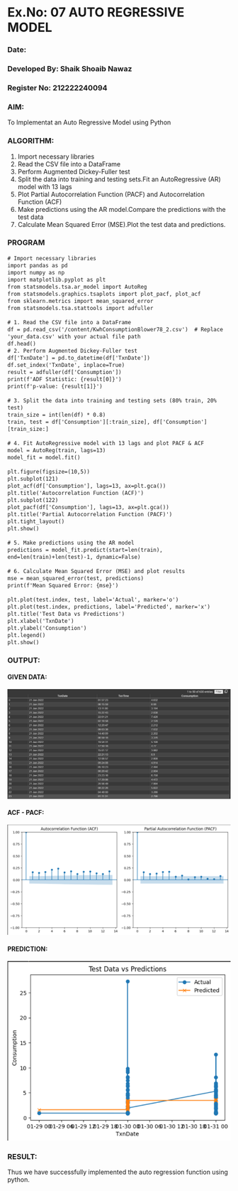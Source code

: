 # Ex.No: 07                                       AUTO REGRESSIVE MODEL
### Date: 
### Developed By: Shaik Shoaib Nawaz
### Register No: 212222240094



### AIM:
To Implementat an Auto Regressive Model using Python
### ALGORITHM:
1. Import necessary libraries
2. Read the CSV file into a DataFrame
3. Perform Augmented Dickey-Fuller test
4. Split the data into training and testing sets.Fit an AutoRegressive (AR) model with 13 lags
5. Plot Partial Autocorrelation Function (PACF) and Autocorrelation Function (ACF)
6. Make predictions using the AR model.Compare the predictions with the test data
7. Calculate Mean Squared Error (MSE).Plot the test data and predictions.
### PROGRAM
```
# Import necessary libraries
import pandas as pd
import numpy as np
import matplotlib.pyplot as plt
from statsmodels.tsa.ar_model import AutoReg
from statsmodels.graphics.tsaplots import plot_pacf, plot_acf
from sklearn.metrics import mean_squared_error
from statsmodels.tsa.stattools import adfuller

# 1. Read the CSV file into a DataFrame
df = pd.read_csv('/content/KwhConsumptionBlower78_2.csv')  # Replace 'your_data.csv' with your actual file path
df.head()
# 2. Perform Augmented Dickey-Fuller test
df['TxnDate'] = pd.to_datetime(df['TxnDate'])
df.set_index('TxnDate', inplace=True)
result = adfuller(df['Consumption'])
print(f'ADF Statistic: {result[0]}')
print(f'p-value: {result[1]}')

# 3. Split the data into training and testing sets (80% train, 20% test)
train_size = int(len(df) * 0.8)
train, test = df['Consumption'][:train_size], df['Consumption'][train_size:]

# 4. Fit AutoRegressive model with 13 lags and plot PACF & ACF
model = AutoReg(train, lags=13)
model_fit = model.fit()

plt.figure(figsize=(10,5))
plt.subplot(121)
plot_acf(df['Consumption'], lags=13, ax=plt.gca())
plt.title('Autocorrelation Function (ACF)')
plt.subplot(122)
plot_pacf(df['Consumption'], lags=13, ax=plt.gca())
plt.title('Partial Autocorrelation Function (PACF)')
plt.tight_layout()
plt.show()

# 5. Make predictions using the AR model
predictions = model_fit.predict(start=len(train), end=len(train)+len(test)-1, dynamic=False)

# 6. Calculate Mean Squared Error (MSE) and plot results
mse = mean_squared_error(test, predictions)
print(f'Mean Squared Error: {mse}')

plt.plot(test.index, test, label='Actual', marker='o')
plt.plot(test.index, predictions, label='Predicted', marker='x')
plt.title('Test Data vs Predictions')
plt.xlabel('TxnDate')
plt.ylabel('Consumption')
plt.legend()
plt.show()
```
### OUTPUT:

#### GIVEN DATA:
![alt text](image-1.png)
#### ACF - PACF:
![alt text](image.png)

#### PREDICTION:
![alt text](image-2.png)



### RESULT:
Thus we have successfully implemented the auto regression function using python.
